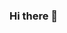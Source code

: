 ### Hi there 👋

<!--
**n01syboii/n01syboii** is a ✨ _special_ ✨ repository because its `README.md` (this file) appears on your GitHub profile.

Here are some ideas to get you started:

- 🔭 I’m currently working on ...
- 🌱 I’m currently learning ...
- 👯 I’m looking to collaborate on ...
- 🤔 I’m looking for help with ...
- 💬 Ask me about ...
- 📫 How to reach me: ...
- 😄 Pronouns: ...
- ⚡ Fun fact: ...

commands: git status
            git diff     to see the changes made
            git add .
            git commit -m "mesage"
            git checkout         to go to any branch or create a new one"
            git -h     for help 
            ls     to list all the files
            cd     change directory 
            ..     previous directory 
            .      current directory
            git push origin <branch name>    to push the commmited git to a branch
            git pull 
-->